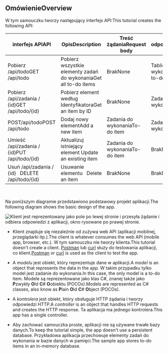 ## <a name="overview"></a><span data-ttu-id="a67e0-101">Omówienie</span><span class="sxs-lookup"><span data-stu-id="a67e0-101">Overview</span></span>

<span data-ttu-id="a67e0-102">W tym samouczku tworzy następujący interfejs API:</span><span class="sxs-lookup"><span data-stu-id="a67e0-102">This tutorial creates the following API:</span></span>

|<span data-ttu-id="a67e0-103">interfejs API</span><span class="sxs-lookup"><span data-stu-id="a67e0-103">API</span></span> | <span data-ttu-id="a67e0-104">Opis</span><span class="sxs-lookup"><span data-stu-id="a67e0-104">Description</span></span> | <span data-ttu-id="a67e0-105">Treść żądania</span><span class="sxs-lookup"><span data-stu-id="a67e0-105">Request body</span></span> | <span data-ttu-id="a67e0-106">Treść odpowiedzi</span><span class="sxs-lookup"><span data-stu-id="a67e0-106">Response body</span></span> |
|--- | ---- | ---- | ---- |
|<span data-ttu-id="a67e0-107">Pobierz /api/todo</span><span class="sxs-lookup"><span data-stu-id="a67e0-107">GET /api/todo</span></span> | <span data-ttu-id="a67e0-108">Pobierz wszystkie elementy zadań do wykonania</span><span class="sxs-lookup"><span data-stu-id="a67e0-108">Get all to-do items</span></span> | <span data-ttu-id="a67e0-109">Brak</span><span class="sxs-lookup"><span data-stu-id="a67e0-109">None</span></span> | <span data-ttu-id="a67e0-110">Tablica elementów do wykonania</span><span class="sxs-lookup"><span data-stu-id="a67e0-110">Array of to-do items</span></span>|
|<span data-ttu-id="a67e0-111">Pobierz /api/zadania / {id}</span><span class="sxs-lookup"><span data-stu-id="a67e0-111">GET /api/todo/{id}</span></span> | <span data-ttu-id="a67e0-112">Pobierz element według Identyfikatora</span><span class="sxs-lookup"><span data-stu-id="a67e0-112">Get an item by ID</span></span> | <span data-ttu-id="a67e0-113">Brak</span><span class="sxs-lookup"><span data-stu-id="a67e0-113">None</span></span> | <span data-ttu-id="a67e0-114">Zadania do wykonania</span><span class="sxs-lookup"><span data-stu-id="a67e0-114">To-do item</span></span>|
|<span data-ttu-id="a67e0-115">POST/api/todo</span><span class="sxs-lookup"><span data-stu-id="a67e0-115">POST /api/todo</span></span> | <span data-ttu-id="a67e0-116">Dodaj nowy element</span><span class="sxs-lookup"><span data-stu-id="a67e0-116">Add a new item</span></span> | <span data-ttu-id="a67e0-117">Zadania do wykonania</span><span class="sxs-lookup"><span data-stu-id="a67e0-117">To-do item</span></span> | <span data-ttu-id="a67e0-118">Zadania do wykonania</span><span class="sxs-lookup"><span data-stu-id="a67e0-118">To-do item</span></span> |
|<span data-ttu-id="a67e0-119">Umieść /api/zadania / {id}</span><span class="sxs-lookup"><span data-stu-id="a67e0-119">PUT /api/todo/{id}</span></span> | <span data-ttu-id="a67e0-120">Aktualizuj istniejący element&nbsp;</span><span class="sxs-lookup"><span data-stu-id="a67e0-120">Update an existing item &nbsp;</span></span> | <span data-ttu-id="a67e0-121">Zadania do wykonania</span><span class="sxs-lookup"><span data-stu-id="a67e0-121">To-do item</span></span> | <span data-ttu-id="a67e0-122">Brak</span><span class="sxs-lookup"><span data-stu-id="a67e0-122">None</span></span> |
|<span data-ttu-id="a67e0-123">Usuń /api/zadania / {id} &nbsp;&nbsp;</span><span class="sxs-lookup"><span data-stu-id="a67e0-123">DELETE /api/todo/{id} &nbsp; &nbsp;</span></span> | <span data-ttu-id="a67e0-124">Usuwanie elementu &nbsp;&nbsp;</span><span class="sxs-lookup"><span data-stu-id="a67e0-124">Delete an item &nbsp; &nbsp;</span></span> | <span data-ttu-id="a67e0-125">Brak</span><span class="sxs-lookup"><span data-stu-id="a67e0-125">None</span></span> | <span data-ttu-id="a67e0-126">Brak</span><span class="sxs-lookup"><span data-stu-id="a67e0-126">None</span></span>|

<br>

<span data-ttu-id="a67e0-127">Na poniższym diagramie przedstawiono podstawowy projekt aplikacji.</span><span class="sxs-lookup"><span data-stu-id="a67e0-127">The following diagram shows the basic design of the app.</span></span>

![Klient jest reprezentowany jako pole po lewej stronie i przesyła żądanie i odbiera odpowiedzi z aplikacji, okno rysowane po prawej stronie.](../../tutorials/first-web-api/_static/architecture.png)

* <span data-ttu-id="a67e0-132">Klient znajduje się niezależnie od zużywa web API (aplikacji mobilnej, przeglądarki itp.).</span><span class="sxs-lookup"><span data-stu-id="a67e0-132">The client is whatever consumes the web API (mobile app, browser, etc.).</span></span> <span data-ttu-id="a67e0-133">W tym samouczku nie tworzy klienta.</span><span class="sxs-lookup"><span data-stu-id="a67e0-133">This tutorial doesn't create a client.</span></span> <span data-ttu-id="a67e0-134">[Postman](https://www.getpostman.com/) lub [curl](https://developer.apple.com/legacy/library/documentation/Darwin/Reference/ManPages/man1/curl.1.html) służy do testowania aplikacji, co klient.</span><span class="sxs-lookup"><span data-stu-id="a67e0-134">[Postman](https://www.getpostman.com/) or [curl](https://developer.apple.com/legacy/library/documentation/Darwin/Reference/ManPages/man1/curl.1.html) is used as the client to test the app.</span></span>

* <span data-ttu-id="a67e0-135">A *modelu* jest obiekt, który reprezentuje dane w aplikacji.</span><span class="sxs-lookup"><span data-stu-id="a67e0-135">A *model* is an object that represents the data in the app.</span></span> <span data-ttu-id="a67e0-136">W takim przypadku tylko model jest zadanie do wykonania.</span><span class="sxs-lookup"><span data-stu-id="a67e0-136">In this case, the only model is a to-do item.</span></span> <span data-ttu-id="a67e0-137">Modele są reprezentowane jako klas C#, znanej także jako **P**zwykły **O**ld **C**# **O**obiektu (POCOs).</span><span class="sxs-lookup"><span data-stu-id="a67e0-137">Models are represented as C# classes, also know as **P**lain **O**ld **C**# **O**bject (POCOs).</span></span>

* <span data-ttu-id="a67e0-138">A *kontrolera* jest obiekt, który obsługuje HTTP żądania i tworzy odpowiedzi HTTP.</span><span class="sxs-lookup"><span data-stu-id="a67e0-138">A *controller* is an object that handles HTTP requests and creates the HTTP response.</span></span> <span data-ttu-id="a67e0-139">Ta aplikacja ma jednego kontrolera.</span><span class="sxs-lookup"><span data-stu-id="a67e0-139">This app has a single controller.</span></span>

* <span data-ttu-id="a67e0-140">Aby zachować samouczka proste, aplikacji nie są używane trwałe bazy danych.</span><span class="sxs-lookup"><span data-stu-id="a67e0-140">To keep the tutorial simple, the app doesn't use a persistent database.</span></span> <span data-ttu-id="a67e0-141">Przykładowa aplikacja przechowuje elementy zadań do wykonania w bazie danych w pamięci.</span><span class="sxs-lookup"><span data-stu-id="a67e0-141">The sample app stores to-do items in an in-memory database.</span></span>
